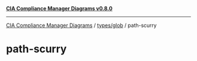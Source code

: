 [**CIA Compliance Manager Diagrams v0.8.0**](../../../README.md)

***

[CIA Compliance Manager Diagrams](../../../modules.md) / [types/glob](../README.md) / path-scurry

# path-scurry
